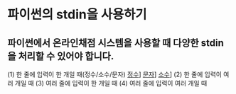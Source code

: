 # 파이썬의 stdin을 사용하기
## 파이썬에서 온라인채점 시스템을 사용할 때 다양한 stdin을 처리할 수 있어야 합니다.
(1) 한 줄에 입력이 한 개일 때(정수/소수/문자) 
    [정수](./1n.py)]
    [문자](./1c.py)]
    [소수](./1f.py)]
(2) 한 줄에 입력이 여러 개일 때
(3) 여러 줄에 입력이 한 개일 때
(4) 여러 줄에 입력이 여러 개일 때



